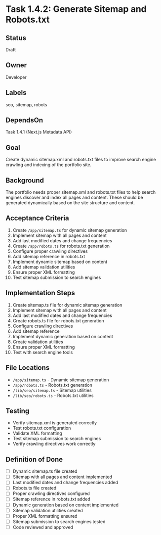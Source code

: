 # Task 1.4.2: Generate Sitemap and Robots.txt

## Status
Draft

## Owner
Developer

## Labels
seo, sitemap, robots

## DependsOn
Task 1.4.1 (Next.js Metadata API)

## Goal
Create dynamic sitemap.xml and robots.txt files to improve search engine crawling and indexing of the portfolio site.

## Background
The portfolio needs proper sitemap.xml and robots.txt files to help search engines discover and index all pages and content. These should be generated dynamically based on the site structure and content.

## Acceptance Criteria
1. Create `/app/sitemap.ts` for dynamic sitemap generation
2. Implement sitemap with all pages and content
3. Add last modified dates and change frequencies
4. Create `/app/robots.ts` for robots.txt generation
5. Configure proper crawling directives
6. Add sitemap reference in robots.txt
7. Implement dynamic sitemap based on content
8. Add sitemap validation utilities
9. Ensure proper XML formatting
10. Test sitemap submission to search engines

## Implementation Steps
1. Create sitemap.ts file for dynamic sitemap generation
2. Implement sitemap with all pages and content
3. Add last modified dates and change frequencies
4. Create robots.ts file for robots.txt generation
5. Configure crawling directives
6. Add sitemap reference
7. Implement dynamic generation based on content
8. Create validation utilities
9. Ensure proper XML formatting
10. Test with search engine tools

## File Locations
- `/app/sitemap.ts` - Dynamic sitemap generation
- `/app/robots.ts` - Robots.txt generation
- `/lib/seo/sitemap.ts` - Sitemap utilities
- `/lib/seo/robots.ts` - Robots.txt utilities

## Testing
- Verify sitemap.xml is generated correctly
- Test robots.txt configuration
- Validate XML formatting
- Test sitemap submission to search engines
- Verify crawling directives work correctly

## Definition of Done
- [ ] Dynamic sitemap.ts file created
- [ ] Sitemap with all pages and content implemented
- [ ] Last modified dates and change frequencies added
- [ ] Robots.ts file created
- [ ] Proper crawling directives configured
- [ ] Sitemap reference in robots.txt added
- [ ] Dynamic generation based on content implemented
- [ ] Sitemap validation utilities created
- [ ] Proper XML formatting ensured
- [ ] Sitemap submission to search engines tested
- [ ] Code reviewed and approved 